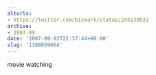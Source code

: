 ```yaml
---
alturls:
- https://twitter.com/bismark/status/245139532
archive:
- 2007-09
date: '2007-09-03T22:37:44+00:00'
slug: '1188859064'
---
```


movie watching

